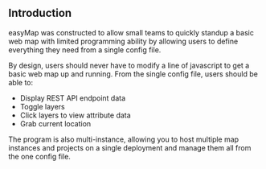 ## Introduction

easyMap was constructed to allow small teams to quickly standup a basic web map with limited programming ability by allowing users to define everything they need from a single config file. 

By design, users should never have to modify a line of javascript to get a basic web map up and running. From the single config file, users should be able to:

- Display REST API endpoint data
- Toggle layers
- Click layers to view attribute data
- Grab current location

The program is also multi-instance, allowing you to host multiple map instances and projects on a single deployment and manage them all from the one config file. 
